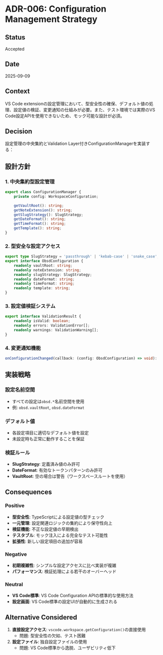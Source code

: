 # ADR-006: Configuration Management Strategy

## Status
Accepted

## Date
2025-09-09

## Context
VS Code extensionの設定管理において、型安全性の確保、デフォルト値の処理、設定値の検証、変更通知の仕組みが必要。また、テスト環境では実際のVS Code設定APIを使用できないため、モック可能な設計が必須。

## Decision
設定管理の中央集約とValidation Layer付きConfigurationManagerを実装する：

## 設計方針

### 1. 中央集約型設定管理
```typescript
export class ConfigurationManager {
    private config: WorkspaceConfiguration;
    
    getVaultRoot(): string;
    getNoteExtension(): string;
    getSlugStrategy(): SlugStrategy;
    getDateFormat(): string;
    getTimeFormat(): string;
    getTemplate(): string;
}
```

### 2. 型安全な設定アクセス
```typescript
export type SlugStrategy = 'passthrough' | 'kebab-case' | 'snake_case';
export interface ObsdConfiguration {
    readonly vaultRoot: string;
    readonly noteExtension: string;
    readonly slugStrategy: SlugStrategy;
    readonly dateFormat: string;
    readonly timeFormat: string;
    readonly template: string;
}
```

### 3. 設定値検証システム
```typescript
export interface ValidationResult {
    readonly isValid: boolean;
    readonly errors: ValidationError[];
    readonly warnings: ValidationWarning[];
}
```

### 4. 変更通知機能
```typescript
onConfigurationChanged(callback: (config: ObsdConfiguration) => void): Disposable
```

## 実装戦略

### 設定名前空間
- すべての設定は`obsd.*`名前空間を使用
- 例: `obsd.vaultRoot`, `obsd.dateFormat`

### デフォルト値
- 各設定項目に適切なデフォルト値を設定
- 未設定時も正常に動作することを保証

### 検証ルール
- **SlugStrategy**: 定義済み値のみ許可
- **DateFormat**: 有効なトークンパターンのみ許可
- **VaultRoot**: 空の場合は警告（ワークスペースルートを使用）

## Consequences

### Positive
- **型安全性**: TypeScriptによる設定値の型チェック
- **一元管理**: 設定関連ロジックの集約により保守性向上
- **検証機能**: 不正な設定値の早期検出
- **テスタブル**: モック注入による完全なテスト可能性
- **拡張性**: 新しい設定項目の追加が容易

### Negative
- **初期複雑性**: シンプルな設定アクセスに比べ実装が複雑
- **パフォーマンス**: 検証処理による若干のオーバーヘッド

### Neutral
- **VS Code標準**: VS Code Configuration APIの標準的な使用方法
- **設定画面**: VS Code標準の設定UIが自動的に生成される

## Alternative Considered
1. **直接設定アクセス**: `vscode.workspace.getConfiguration()`の直接使用
   - 問題: 型安全性の欠如、テスト困難
2. **設定ファイル**: 独自設定ファイルの使用
   - 問題: VS Code標準から逸脱、ユーザビリティ低下